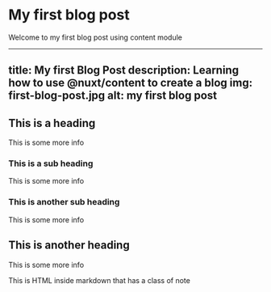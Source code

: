 # My first blog post

Welcome to my first blog post using content module

---
title: My first Blog Post
description: Learning how to use @nuxt/content to create a blog
img: first-blog-post.jpg
alt: my first blog post
---

## This is a heading

This is some more info

### This is a sub heading

This is some more info

### This is another sub heading

This is some more info

## This is another heading

This is some more info
<div class="bg-blue-500 text-white p-4 mb-4">
  This is HTML inside markdown that has a class of note
</div>